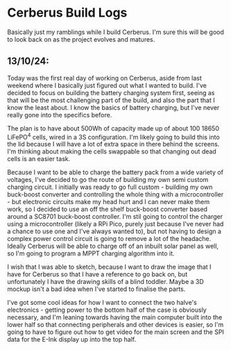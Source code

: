 # **Cerberus Build Logs**

Basically just my ramblings while I build Cerberus. I'm sure this will be good to look back on as the project evolves and matures.

## **13/10/24:**

Today was the first real day of working on Cerberus, aside from last weekend where I basically just figured out what I wanted to build. I've decided to focus on building the battery charging system first, seeing as that will be the most challenging part of the build, and also the part that I know the least about. I know the basics of battery charging, but I've never really gone into the specifics before. 

The plan is to have about 500Wh of capacity made up of about 100 18650 LiFePO<sup>4</sup> cells, wired in a 3S configuration. I'm likely going to build this into the lid because I will have a lot of extra space in there behind the screens. I'm thinking about making the cells swappable so that changing out dead cells is an easier task.

Because I want to be able to charge the battery pack from a wide variety of voltages, I've decided to go the route of building my own semi custom charging circuit. I initially was ready to go full custom - building my own buck-boost converter and controlling the whole thing with a microcontroller - but electronic circuits make my head hurt and I can never make them work, so I decided to use an off the shelf buck-boost converter based around a SC8701 buck-boost controller. I'm stil going to control the charger using a microcontroller (likely a RPi Pico, purely just because I've never had a chance to use one and I've always wanted to), but not having to design a complex power control circuit is going to remove a lot of the headache. Ideally Cerberus will be able to charge off of an inbuilt solar panel as well, so I'm going to program a MPPT charging algorithm into it. 

I wish that I was able to sketch, because I want to draw the image that I have for Cerberus so that I have a reference to go back on, but unfortunately I have the drawing skills of a blind toddler. Maybe a 3D mockup isn't a bad idea when I've started to finalise the parts. 

I've got some cool ideas for how I want to connect the two halve's electronics - getting power to the bottom half of the case is obviously necessary, and I'm leaning towards having the main computer built into the lower half so that connecting peripherals and other devices is easier, so I'm going to have to figure out how to get video for the main screen and the SPI data for the E-Ink display up into the top half. 
